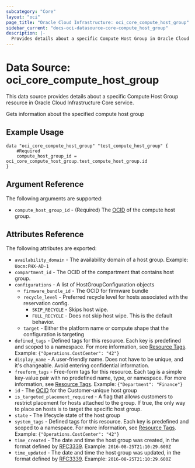 ```yaml
---
subcategory: "Core"
layout: "oci"
page_title: "Oracle Cloud Infrastructure: oci_core_compute_host_group"
sidebar_current: "docs-oci-datasource-core-compute_host_group"
description: |-
  Provides details about a specific Compute Host Group in Oracle Cloud Infrastructure Core service
---
```


# Data Source: oci_core_compute_host_group
This data source provides details about a specific Compute Host Group resource in Oracle Cloud Infrastructure Core service.

Gets information about the specified compute host group

## Example Usage

```hcl
data "oci_core_compute_host_group" "test_compute_host_group" {
	#Required
	compute_host_group_id = oci_core_compute_host_group.test_compute_host_group.id
}
```

## Argument Reference

The following arguments are supported:

* `compute_host_group_id` - (Required) The [OCID](https://docs.cloud.oracle.com/iaas/Content/General/Concepts/identifiers.htm) of the compute host group. 


## Attributes Reference

The following attributes are exported:

* `availability_domain` - The availability domain of a host group.  Example: `Uocm:PHX-AD-1` 
* `compartment_id` - The OCID of the compartment that contains host group. 
* `configurations` - A list of HostGroupConfiguration objects
	* `firmware_bundle_id` - The OCID for firmware bundle
	* `recycle_level` - Preferred recycle level for hosts associated with the reservation config.
		* `SKIP_RECYCLE` - Skips host wipe.
		* `FULL_RECYCLE` - Does not skip host wipe. This is the default behavior. 
	* `target` - Either the platform name or compute shape that the configuration is targeting
* `defined_tags` - Defined tags for this resource. Each key is predefined and scoped to a namespace. For more information, see [Resource Tags](https://docs.cloud.oracle.com/iaas/Content/General/Concepts/resourcetags.htm).  Example: `{"Operations.CostCenter": "42"}` 
* `display_name` - A user-friendly name. Does not have to be unique, and it's changeable. Avoid entering confidential information. 
* `freeform_tags` - Free-form tags for this resource. Each tag is a simple key-value pair with no predefined name, type, or namespace. For more information, see [Resource Tags](https://docs.cloud.oracle.com/iaas/Content/General/Concepts/resourcetags.htm).  Example: `{"Department": "Finance"}` 
* `id` - The [OCID](https://docs.cloud.oracle.com/iaas/Content/General/Concepts/identifiers.htm) for the Customer-unique host group 
* `is_targeted_placement_required` - A flag that allows customers to restrict placement for hosts attached to the group. If true, the only way to place on hosts is to target the specific host group.
* `state` - The lifecycle state of the host group 
* `system_tags` - Defined tags for this resource. Each key is predefined and scoped to a namespace. For more information, see [Resource Tags](https://docs.cloud.oracle.com/iaas/Content/General/Concepts/resourcetags.htm).  Example: `{"Operations.CostCenter": "42"}` 
* `time_created` - The date and time the host group was created, in the format defined by [RFC3339](https://tools.ietf.org/html/rfc3339).  Example: `2016-08-25T21:10:29.600Z` 
* `time_updated` - The date and time the host group was updated, in the format defined by [RFC3339](https://tools.ietf.org/html/rfc3339).  Example: `2016-08-25T21:10:29.600Z` 

